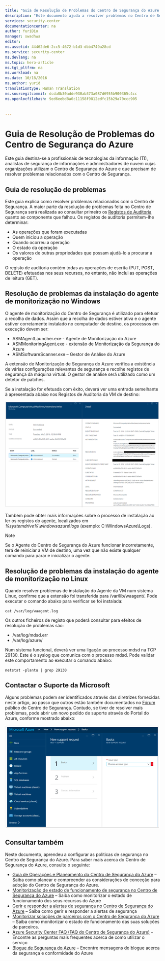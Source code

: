 ```yaml
---
title: "Guia de Resolução de Problemas do Centro de Segurança do Azure | Microsoft Docs"
description: "Este documento ajuda a resolver problemas no Centro de Segurança do Azure."
services: security-center
documentationcenter: na
author: YuriDio
manager: swadhwa
editor: 
ms.assetid: 44462de6-2cc5-4672-b1d3-dbb4749a28cd
ms.service: security-center
ms.devlang: na
ms.topic: hero-article
ms.tgt_pltfrm: na
ms.workload: na
ms.date: 10/18/2016
ms.author: yurid
translationtype: Human Translation
ms.sourcegitcommit: dcda8b30adde930ab373a087d6955b900365c4cc
ms.openlocfilehash: 9ed6eebd8a0c11158f9812edfc15b29a70ccc905


---
```

# <a name="azure-security-center-troubleshooting-guide"></a>Guia de Resolução de Problemas do Centro de Segurança do Azure
Este guia destina-se a profissionais de tecnologias da informação (TI), analistas de segurança de informações e administradores de nuvem cujas organizações utilizam o Centro de Segurança do Azure e que precisam de resolver problemas relacionados com o Centro de Segurança.

## <a name="troubleshooting-guide"></a>Guia de resolução de problemas
Este guia explica como resolver problemas relacionados com o Centro de Segurança. A maior parte da resolução de problemas feita no Centro de Segurança será realizada ao consultar primeiro os [Registos de Auditoria](https://azure.microsoft.com/updates/audit-logs-in-azure-preview-portal/) quanto ao componente que falhou. Os registos de auditoria permitem-lhe determinar:

* As operações que foram executadas
* Quem iniciou a operação
* Quando ocorreu a operação
* O estado da operação
* Os valores de outras propriedades que possam ajudá-lo a procurar a operação

O registo de auditoria contém todas as operações de escrita (PUT, POST, DELETE) efetuadas nos seus recursos, no entanto, não inclui as operações de leitura (GET).

## <a name="troubleshooting-monitoring-agent-installation-in-windows"></a>Resolução de problemas da instalação do agente de monitorização no Windows
O agente de monitorização do Centro de Segurança é utilizado para efetuar a recolha de dados. Assim que a recolha de dados estiver ativa e o agente estiver corretamente instalado no computador de destino, os processos em execução devem ser:

* ASMAgentLauncher.exe - Agente de Monitorização do Azure 
* ASMMonitoringAgent.exe - extensão de Monitorização da Segurança do Azure
* ASMSoftwareScanner.exe – Gestor de Análise do Azure

A extensão de Monitorização de Segurança do Azure verifica a existência de várias configurações relevantes de segurança e recolhe registos de segurança da máquina virtual. O gestor de análise será utilizado como um detetor de patches.

Se a instalação for efetuada com êxito, deverá ver uma entrada semelhante à apresentada abaixo nos Registos de Auditoria da VM de destino:

![Registos de Auditoria](./media/security-center-troubleshooting-guide/security-center-troubleshooting-guide-fig1.png)

Também pode obter mais informações sobre o processo de instalação ao ler os registos do agente, localizados em *%systemdrive%\windowsazure\logs* (exemplo: C:\WindowsAzure\Logs).

> [!NOTE]
> Se o Agente do Centro de Segurança do Azure funcionar incorretamente, terá de reiniciar a VM de destino, uma vez que não existe qualquer comando para parar e inicializar o agente.
> 
> 

## <a name="troubleshooting-monitoring-agent-installation-in-linux"></a>Resolução de problemas da instalação do agente de monitorização no Linux
Quando resolver problemas de instalação do Agente da VM num sistema Linux, confirme que a extensão foi transferida para /var/lib/waagent/. Pode executar o comando abaixo para verificar se foi instalada:

`cat /var/log/waagent.log` 

Os outros ficheiros de registo que poderá consultar para efeitos de resolução de problemas são: 

* /var/log/mdsd.err
* /var/log/azure/

Num sistema funcional, deverá ver uma ligação ao processo mdsd na TCP 29130. Este é o syslog que comunica com o processo mdsd. Pode validar este comportamento ao executar o comando abaixo:

`netstat -plantu | grep 29130`

## <a name="contacting-microsoft-support"></a>Contactar o Suporte da Microsoft
Alguns problemas podem ser identificados através das diretrizes fornecidas neste artigo, ao passo que outros estão também documentados no [Fórum](https://social.msdn.microsoft.com/Forums/en-US/home?forum=AzureSecurityCenter) público do Centro de Segurança. Contudo, se tiver de resolver mais problemas, pode abrir um novo pedido de suporte através do Portal do Azure, conforme mostrado abaixo: 

![Suporte da Microsoft](./media/security-center-troubleshooting-guide/security-center-troubleshooting-guide-fig2.png)

## <a name="see-also"></a>Consultar também
Neste documento, aprendeu a configurar as políticas de segurança no Centro de Segurança do Azure. Para saber mais acerca do Centro de Segurança do Azure, consulte o seguinte:

* [Guia de Operações e Planeamento do Centro de Segurança do Azure](security-center-planning-and-operations-guide.md) – Saiba como planear e compreender as considerações de conceção para adoção do Centro de Segurança do Azure.
* [Monitorização de estado de funcionamento de segurança no Centro de Segurança do Azure](security-center-monitoring.md) – Saiba como monitorizar o estado de funcionamento dos seus recursos do Azure
* [Gerir e responder a alertas de segurança no Centro de Segurança do Azure](security-center-managing-and-responding-alerts.md) – Saiba como gerir e responder a alertas de segurança
* [Monitorizar soluções de parceiros com o Centro de Segurança do Azure](security-center-partner-solutions.md) – Saiba como monitorizar o estado de funcionamento das suas soluções de parceiros.
* [Azure Security Center FAQ (FAQ do Centro de Segurança do Azure)](security-center-faq.md) – Encontre as perguntas mais frequentes acerca de como utilizar o serviço
* [Blogue de Segurança do Azure](http://blogs.msdn.com/b/azuresecurity/) – Encontre mensagens do blogue acerca da segurança e conformidade do Azure




<!--HONumber=Dec16_HO1-->


